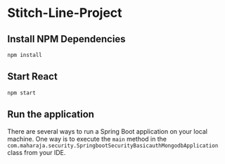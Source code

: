 # Stitch-Line-Project

## Install NPM Dependencies 
```npm install```
## Start React 
```npm start```


## Run the application

There are several ways to run a Spring Boot application on your local machine. One way is to execute the `main` method in the `com.maharaja.security.SpringbootSecurityBasicauthMongodbApplication` class from your IDE.


